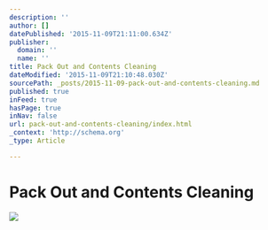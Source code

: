 ```yaml
---
description: ''
author: []
datePublished: '2015-11-09T21:11:00.634Z'
publisher:
  domain: ''
  name: ''
title: Pack Out and Contents Cleaning
dateModified: '2015-11-09T21:10:48.030Z'
sourcePath: _posts/2015-11-09-pack-out-and-contents-cleaning.md
published: true
inFeed: true
hasPage: true
inNav: false
url: pack-out-and-contents-cleaning/index.html
_context: 'http://schema.org'
_type: Article

---
```

# Pack Out and Contents Cleaning
![](https://the-grid-user-content.s3-us-west-2.amazonaws.com/03ae19c5-4a6d-4dc4-97b2-e7fa97c36344.png)
